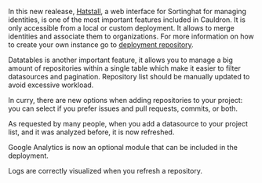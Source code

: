 In this new realease, [Hatstall](https://github.com/chaoss/grimoirelab-hatstall), a web interface for Sortinghat for managing identities, is one of the most important features included in Cauldron. It is only accessible from a local or custom deployment. It allows to merge identities and associate them to organizations. For more information on how to create your own instance go to [deployment repository](https://gitlab.com/cauldronio/cauldron-deployment).

Datatables is another important feature, it allows you to manage a big amount of repositories within a single table which make it easier to filter datasources and pagination. Repository list should be manually updated to avoid excessive workload.

In curry, there are new options when adding repositories to your project: you can select if you prefer issues and pull requests, commits, or both.

As requested by many people, when you add a datasource to your project list, and it was analyzed before, it is now refreshed.

Google Analytics is now an optional module that can be included in the deployment.

Logs are correctly visualized when you refresh a repository.

